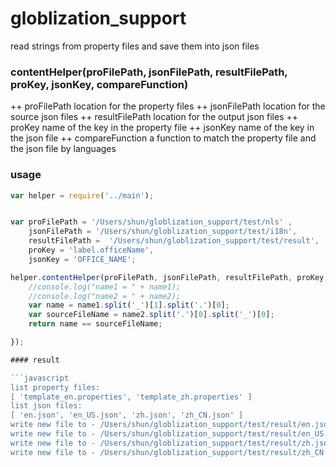 # globlization_support

read strings from property files and save them into json files

### contentHelper(proFilePath, jsonFilePath, resultFilePath, proKey, jsonKey, compareFunction)
++ proFilePath location for the property  files
++ jsonFilePath location for the source json files
++ resultFilePath location for the output json files
++ proKey  name of the key in the property file
++ jsonKey name of the key in the json file
++ compareFunction a function to match the property file and the json file by languages

### usage

```javascript
var helper = require('../main');


var proFilePath = '/Users/shun/globlization_support/test/nls' ,
    jsonFilePath = '/Users/shun/globlization_support/test/i18n',
    resultFilePath =  '/Users/shun/globlization_support/test/result',
    proKey = 'label.officeName',
    jsonKey = 'OFFICE_NAME';

helper.contentHelper(proFilePath, jsonFilePath, resultFilePath, proKey, jsonKey,function(name1, name2){
    //console.log("name1 = " + name1);
    //console.log("name2 = " + name2);
    var name = name1.split('_')[1].split('.')[0];
    var sourceFileName = name2.split('.')[0].split('_')[0];
    return name == sourceFileName;

});

#### result

```javascript
list property files: 
[ 'template_en.properties', 'template_zh.properties' ]
list json files: 
[ 'en.json', 'en_US.json', 'zh.json', 'zh_CN.json' ]
write new file to - /Users/shun/globlization_support/test/result/en.json
write new file to - /Users/shun/globlization_support/test/result/en_US.json
write new file to - /Users/shun/globlization_support/test/result/zh.json
write new file to - /Users/shun/globlization_support/test/result/zh_CN.json

